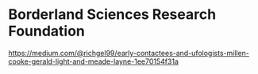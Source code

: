 #  Borderland Sciences Research Foundation

https://medium.com/@richgel99/early-contactees-and-ufologists-millen-cooke-gerald-light-and-meade-layne-1ee70154f31a
